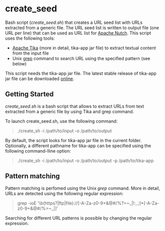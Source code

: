 # create_seed

Bash script (*create_seed.sh*) that creates a URL seed list with URLs extracted from a generic file. The URL seed list is written to output file (one URL per line) that can be used as URL list for [Apache Nutch](https://wiki.apache.org/nutch/NutchTutorial#Create_a_URL_seed_list).
This script uses the following tools:
* [Apache Tika](http://tika.apache.org/) (more in detail, tika-app jar file) to extract textual content from the input file
* Unix [grep](http://www.gnu.org/software/grep/) command to search URL using the specified pattern (see below)

This script needs the tika-app jar file. The latest stable release of tika-app jar file can be downloaded [online](http://tika.apache.org/download.html).

## Getting Started

*create_seed.sh* is a bash script that allows to extract URLs from text extracted from a generic file by using Tika and grep command.

To launch create_seed.sh, use the following command:

> ./create_sh -i /path/to/input -o /path/to/output

By default, the script looks for tika-app jar file in the current folder. Optionally, a different pathname for tika-app can be specified using the following command-lline option:

> ./create_sh -i /path/to/input -o /path/to/output -p /path/to/tika-app

## Pattern matching

Pattern matching is perfomed using the Unix *grep* command. More in detail, URLs are detected using the following regular expression:

> grep -ioE '\b(https?|ftp|file)://[-A-Za-z0-9+&@#/%?=~_|!:,.;]*[-A-Za-z0-9+&@#/%=~_|]'

Searching for different URL patterns is possible by changing the regular expression.
